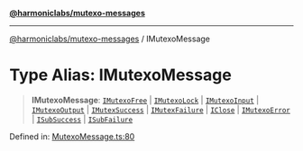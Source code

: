[**@harmoniclabs/mutexo-messages**](../README.md)

***

[@harmoniclabs/mutexo-messages](../README.md) / IMutexoMessage

# Type Alias: IMutexoMessage

> **IMutexoMessage**: [`IMutexoFree`](../interfaces/IMutexoFree) \| [`IMutexoLock`](../interfaces/IMutexoLock) \| [`IMutexoInput`](../interfaces/IMutexoInput) \| [`IMutexoOutput`](../interfaces/IMutexoOutput) \| [`IMutexSuccess`](../interfaces/IMutexSuccess) \| [`IMutexFailure`](../interfaces/IMutexFailure) \| [`IClose`](../interfaces/IClose) \| [`IMutexoError`](../interfaces/IMutexoError) \| [`ISubSuccess`](../interfaces/ISubSuccess) \| [`ISubFailure`](../interfaces/ISubFailure)

Defined in: [MutexoMessage.ts:80](https://github.com/HarmonicLabs/mutexo-messages/blob/aefac8841dc1fa8aebb577df666016362446522d/src/MutexoMessage.ts#L80)

